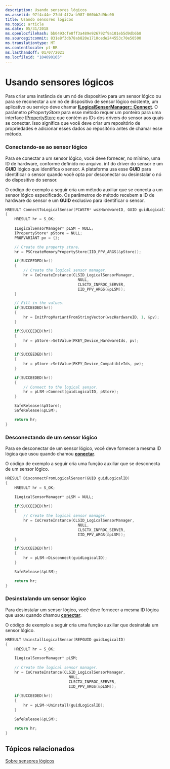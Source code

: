 ```yaml
---
description: Usando sensores lógicos
ms.assetid: 97f4c44e-27dd-4f2a-b987-060bb2d9bc00
title: Usando sensores lógicos
ms.topic: article
ms.date: 05/31/2018
ms.openlocfilehash: bb0493cfe8ff3a489e926792f9a101eb5d9db6b8
ms.sourcegitcommit: 831e8f3db78ab820e1710cede244553c70e50500
ms.translationtype: MT
ms.contentlocale: pt-BR
ms.lasthandoff: 01/07/2021
ms.locfileid: "104090165"
---
```

# <a name="using-logical-sensors"></a>Usando sensores lógicos

Para criar uma instância de um nó de dispositivo para um sensor lógico ou para se reconectar a um nó de dispositivo de sensor lógico existente, um aplicativo ou serviço deve chamar [**ILogicalSensorManager:: Connect**](/previous-versions/windows/desktop/legacy/dd374029(v=vs.85)). O parâmetro *pPropertyStore* para esse método requer um ponteiro para uma interface [IPropertyStore](/windows/win32/api/propsys/nn-propsys-ipropertystore) que contém as IDs dos drivers do sensor aos quais se conectar. Isso significa que você deve criar um repositório de propriedades e adicionar esses dados ao repositório antes de chamar esse método.

### <a name="connecting-to-the-logical-sensor"></a>Conectando-se ao sensor lógico

Para se conectar a um sensor lógico, você deve fornecer, no mínimo, uma ID de hardware, conforme definido no arquivo. inf do driver do sensor e um **GUID** lógico que identifica o sensor. A plataforma usa esse **GUID** para identificar o sensor quando você opta por desconectar ou desinstalar o nó do dispositivo do sensor.

O código de exemplo a seguir cria um método auxiliar que se conecta a um sensor lógico especificado. Os parâmetros do método recebem a ID de hardware do sensor e um **GUID** exclusivo para identificar o sensor.


```C++
HRESULT ConnectToLogicalSensor(PCWSTR* wszHardwareID, GUID guidLogicalID)
{
    HRESULT hr = S_OK;
    
    ILogicalSensorManager* pLSM = NULL;
    IPropertyStore* pStore = NULL;
    PROPVARIANT pv = {};

    // Create the property store.
    hr = PSCreateMemoryPropertyStore(IID_PPV_ARGS(&pStore));

    if(SUCCEEDED(hr))
    {
        // Create the logical sensor manager.
        hr = CoCreateInstance(CLSID_LogicalSensorManager, 
                                NULL, 
                                CLSCTX_INPROC_SERVER, 
                                IID_PPV_ARGS(&pLSM));
    }

    // Fill in the values.
    if(SUCCEEDED(hr))
    {
        hr = InitPropVariantFromStringVector(wszHardwareID, 1, &pv);
    }

    if(SUCCEEDED(hr))
    {
        hr = pStore->SetValue(PKEY_Device_HardwareIds, pv);
    }

    if(SUCCEEDED(hr))
    {
        hr = pStore->SetValue(PKEY_Device_CompatibleIds, pv);
    }

    if(SUCCEEDED(hr))
    {
        // Connect to the logical sensor.
        hr = pLSM->Connect(guidLogicalID, pStore);
    }

    SafeRelease(&pStore);
    SafeRelease(&pLSM);

    return hr;
}
```



### <a name="disconnecting-from-a-logical-sensor"></a>Desconectando de um sensor lógico

Para se desconectar de um sensor lógico, você deve fornecer a mesma ID lógica que usou quando chamou [**conectar**](/previous-versions/windows/desktop/legacy/dd374029(v=vs.85)).

O código de exemplo a seguir cria uma função auxiliar que se desconecta de um sensor lógico.


```C++
HRESULT DisconnectFromLogicalSensor(GUID guidLogicalID)
{
    HRESULT hr = S_OK;

    ILogicalSensorManager* pLSM = NULL;
 
    if(SUCCEEDED(hr))
    {
        // Create the logical sensor manager.
        hr = CoCreateInstance(CLSID_LogicalSensorManager, 
                                NULL, 
                                CLSCTX_INPROC_SERVER, 
                                IID_PPV_ARGS(&pLSM));
    }

    if(SUCCEEDED(hr))
    {
        hr = pLSM->Disconnect(guidLogicalID);
    }

    SafeRelease(&pLSM);

    return hr;
}
```



### <a name="uninstalling-a-logical-sensor"></a>Desinstalando um sensor lógico

Para desinstalar um sensor lógico, você deve fornecer a mesma ID lógica que usou quando chamou [**conectar**](/previous-versions/windows/desktop/legacy/dd374029(v=vs.85)).

O código de exemplo a seguir cria uma função auxiliar que desinstala um sensor lógico.


```C++
HRESULT UninstallLogicalSensor(REFGUID guidLogicalID)
{
    HRESULT hr = S_OK;

    ILogicalSensorManager* pLSM;
 
    // Create the logical sensor manager.
    hr = CoCreateInstance(CLSID_LogicalSensorManager, 
                            NULL, 
                            CLSCTX_INPROC_SERVER, 
                            IID_PPV_ARGS(&pLSM));
 
    if(SUCCEEDED(hr))
    {
        hr = pLSM->Uninstall(guidLogicalID);
    }

    SafeRelease(&pLSM);

    return hr;
}
```



## <a name="related-topics"></a>Tópicos relacionados

<dl> <dt>

[Sobre sensores lógicos](about-logical-sensors.md)
</dt> </dl>

 

 
